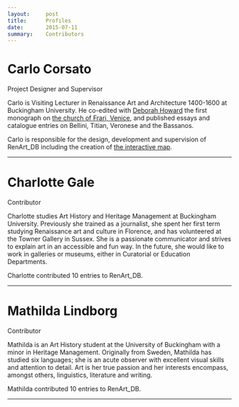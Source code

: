 ```yaml
---
layout:     post
title:      Profiles
date:       2015-07-11
summary:    Contributors
---
```


<a name="Carlo Corsato"></a>
Carlo Corsato
======

Project Designer and Supervisor

Carlo is Visiting Lecturer in Renaissance Art and Architecture 1400-1600 at Buckingham University.
He co-edited with [Deborah Howard](http://www.hoart.cam.ac.uk/people/djh1000@cam.ac.uk) the first monograph on [the church of Frari, Venice](https://www.academia.edu/19849796/Santa_Maria_Gloriosa_dei_Frari._Immagini_di_Devozione_Spazi_della_Fede_Devotional_Spaces_Images_of_Piety), and published essays and catalogue entries on Bellini, Titian, Veronese and the Bassanos.

Carlo is responsible for the design, development and supervision of RenArt_DB including the creation of [the interactive map](https://carlocorsato.cartodb.com/viz/f73d4e00-26aa-11e6-9d3f-0e31c9be1b51/map).

---

<a name="Charlotte Gale"></a>
Charlotte Gale
======

Contributor

Charlotte studies Art History and Heritage Management at Buckingham University. Previously she trained as a journalist, she spent her first term studying Renaissance art and culture in Florence, and has volunteered at the Towner Gallery in Sussex. She is a passionate communicator and strives to explain art in an accessible and fun way. In the future, she would like to work in galleries or museums, either in Curatorial or Education Departments.

Charlotte contributed 10 entries to RenArt_DB.​

---

<a name="Charlotte Gale"></a>
Mathilda Lindborg
======

Contributor

Mathilda is an Art History student at the University of Buckingham with a minor in Heritage Management. Originally from Sweden, Mathilda has studied six languages; she is an acute observer with excellent visual skills and attention to detail. Art is her true passion and her interests encompass, amongst others, linguistics, literature and writing.

Mathilda contributed 10 entries to RenArt_DB.​

---
